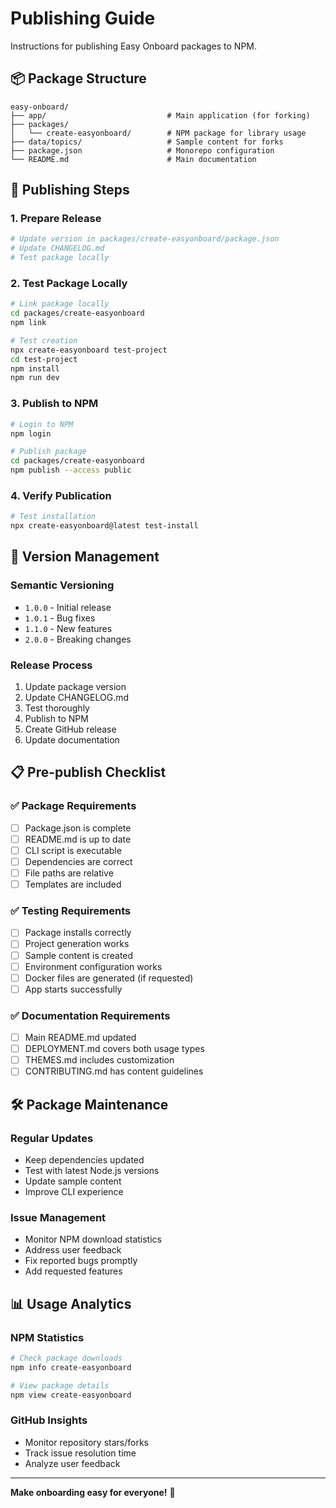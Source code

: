 # Publishing Guide

Instructions for publishing Easy Onboard packages to NPM.

## 📦 **Package Structure**

```
easy-onboard/
├── app/                           # Main application (for forking)
├── packages/
│   └── create-easyonboard/        # NPM package for library usage
├── data/topics/                   # Sample content for forks
├── package.json                   # Monorepo configuration
└── README.md                      # Main documentation
```

## 🚀 **Publishing Steps**

### **1. Prepare Release**
```bash
# Update version in packages/create-easyonboard/package.json
# Update CHANGELOG.md
# Test package locally
```

### **2. Test Package Locally**
```bash
# Link package locally
cd packages/create-easyonboard
npm link

# Test creation
npx create-easyonboard test-project
cd test-project
npm install
npm run dev
```

### **3. Publish to NPM**
```bash
# Login to NPM
npm login

# Publish package
cd packages/create-easyonboard
npm publish --access public
```

### **4. Verify Publication**
```bash
# Test installation
npx create-easyonboard@latest test-install
```

## 🔄 **Version Management**

### **Semantic Versioning**
- `1.0.0` - Initial release
- `1.0.1` - Bug fixes
- `1.1.0` - New features
- `2.0.0` - Breaking changes

### **Release Process**
1. Update package version
2. Update CHANGELOG.md
3. Test thoroughly
4. Publish to NPM
5. Create GitHub release
6. Update documentation

## 📋 **Pre-publish Checklist**

### **✅ Package Requirements**
- [ ] Package.json is complete
- [ ] README.md is up to date
- [ ] CLI script is executable
- [ ] Dependencies are correct
- [ ] File paths are relative
- [ ] Templates are included

### **✅ Testing Requirements**
- [ ] Package installs correctly
- [ ] Project generation works
- [ ] Sample content is created
- [ ] Environment configuration works
- [ ] Docker files are generated (if requested)
- [ ] App starts successfully

### **✅ Documentation Requirements**
- [ ] Main README.md updated
- [ ] DEPLOYMENT.md covers both usage types
- [ ] THEMES.md includes customization
- [ ] CONTRIBUTING.md has content guidelines

## 🛠️ **Package Maintenance**

### **Regular Updates**
- Keep dependencies updated
- Test with latest Node.js versions
- Update sample content
- Improve CLI experience

### **Issue Management**
- Monitor NPM download statistics
- Address user feedback
- Fix reported bugs promptly
- Add requested features

## 📊 **Usage Analytics**

### **NPM Statistics**
```bash
# Check package downloads
npm info create-easyonboard

# View package details
npm view create-easyonboard
```

### **GitHub Insights**
- Monitor repository stars/forks
- Track issue resolution time
- Analyze user feedback

---

**Make onboarding easy for everyone!** 🌟
